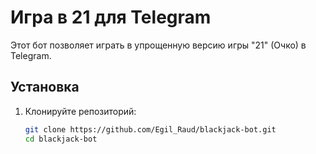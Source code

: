 # Игра в 21 для Telegram

Этот бот позволяет играть в упрощенную версию игры "21" (Очко) в Telegram.

## Установка

1. Клонируйте репозиторий:
   ```bash
   git clone https://github.com/Egil_Raud/blackjack-bot.git
   cd blackjack-bot
